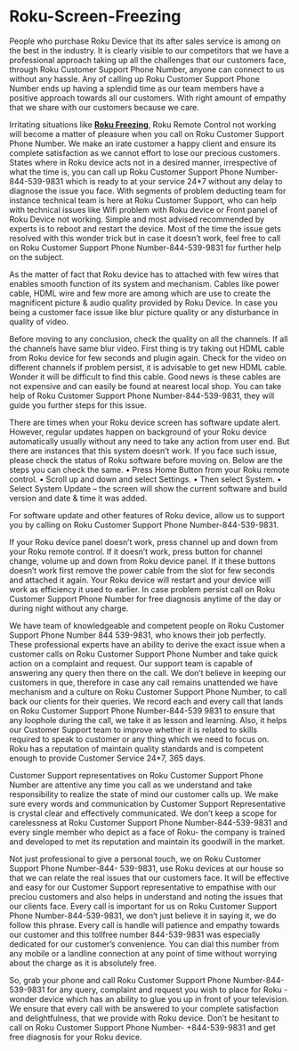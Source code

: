# Roku-Screen-Freezing
People who purchase Roku Device that its after sales service is among on the best in the industry. It is clearly visible to our competitors that we have a professional approach taking up all the challenges that our customers face, through Roku Customer Support Phone Number, anyone can connect to us without any hassle. Any of calling up Roku Customer Support Phone Number ends up having a splendid time as our team members have a positive approach towards all our customers. With right amount of empathy that we share with our customers because we care.

Irritating situations like <b><a href="https://iguruservices.com/support">Roku Freezing</a></b>, Roku Remote Control not working will become a matter of pleasure when you call on Roku Customer Support Phone Number. We make an irate customer a happy client and ensure its complete satisfaction as we cannot effort to lose our precious customers. States where in Roku device acts not in a desired manner, irrespective of what the time is, you can call up Roku Customer Support Phone Number-844-539-9831 which is ready to at your service 24*7 without any delay to diagnose the issue you face. With segments of problem deducting team for instance technical team is here at Roku Customer Support, who can help with technical issues like Wifi problem with Roku device or Front panel of Roku Device not working. Simple and most advised recommended by experts is to reboot and restart the device. Most of the time the issue gets resolved with this wonder trick but in case it doesn’t work, feel free to call on Roku Customer Support Phone Number-844-539-9831 for further help on the subject.

As the matter of fact that Roku device has to attached with few wires that enables smooth function of its system and mechanism. Cables like power cable, HDML wire and few more are among which are use to create the magnificent picture &amp; audio quality provided by Roku Device. In case you being a customer face issue like blur picture quality or any disturbance in quality of video.

Before moving to any conclusion, check the quality on all the channels. If all the channels have same blur video. First thing is try taking out HDML cable from Roku device for few seconds and plugin again. Check for the video on different channels if problem persist, it is advisable to get new HDML cable. Wonder it will be difficult to find this cable. Good news is these cables are not expensive and can easily be found at nearest local shop. You can take help of Roku Customer Support Phone Number-844-539-9831, they will guide you further steps for this issue.

There are times when your Roku device screen has software update alert. However, regular updates happen on background of your Roku device automatically usually without any need to take any action from user end. But there are instances that this system doesn’t work. If you face such issue, please check the status of Roku software before moving on. Below are the steps you can check the same.
• Press Home Button from your Roku remote control.
• Scroll up and down and select Settings.
• Then select System.
• Select System Update – the screen will show the current software and build version and date & time it was added.

For software update and other features of Roku device, allow us to support you by calling on Roku Customer Support Phone Number-844-539-9831.

If your Roku device panel doesn’t work, press channel up and down from your Roku remote control. If it doesn’t work, press button for channel change, volume up and down from Roku device panel. If it these buttons doesn’t work first remove the power cable from the slot for few seconds and attached it again. Your Roku device will restart and your device will work as efficiency it used to earlier. In case problem persist call on Roku Customer Support Phone Number for free diagnosis anytime of the day or during night without any charge.

We have team of knowledgeable and competent people on Roku Customer Support Phone Number 844 539-9831, who knows their job perfectly. These professional experts have an ability to derive the exact issue when a customer calls on Roku Customer Support Phone Number and take quick action on a complaint and request. Our support team is capable of answering any query then there on the call. We don’t believe in keeping our customers in que, therefore in case any call remains unattended we have mechanism and a culture on Roku Customer Support Phone Number, to call back our clients for their queries. We record each and every call that lands on Roku Customer Support Phone Number-844-539 9831 to ensure that any loophole during the call, we take it as lesson and learning. Also, it helps our Customer Support team to improve whether it is related to skills required to speak to customer or any thing which we need to focus on. Roku has a reputation of maintain quality standards and is competent enough to provide Customer Service 24*7, 365 days.

Customer Support representatives on Roku Customer Support Phone Number are attentive any time you call as we understand and take responsibility to realize the state of mind our customer calls up. We make sure every words and communication by Customer Support Representative is crystal clear and effectively communicated. We don’t keep a scope for carelessness at Roku Customer Support Phone Number-844-539-9831 and every single member who depict as a face of Roku- the company is trained and developed to met its reputation and maintain its goodwill in the market.

Not just professional to give a personal touch, we on Roku Customer Support Phone Number-844- 539-9831, use Roku devices at our house so that we can relate the real issues that our customers face. It will be effective and easy for our Customer Support representative to empathise with our preciou customers and also helps in understand and noting the issues that our clients face. Every call is important for us on Roku Customer Support Phone Number-844-539-9831, we don’t just believe it in saying it, we do follow this phrase. Every call is handle will patience and empathy towards our customer and this tollfree number 844-539-9831 was especially dedicated for our customer’s convenience. You can dial this number from any mobile or a landline connection at any point of time without worrying about the charge as it is absolutely free.

So, grab your phone and call Roku Customer Support Phone Number-844-539-9831 for any query, complaint and request you wish to place for Roku -wonder device which has an ability to glue you up in front of your television. We ensure that every call with be answered to your complete satisfaction and delightfulness, that we provide with Roku device. Don’t be hesitant to call on Roku Customer Support Phone Number- +844-539-9831 and get free diagnosis for your Roku device.
